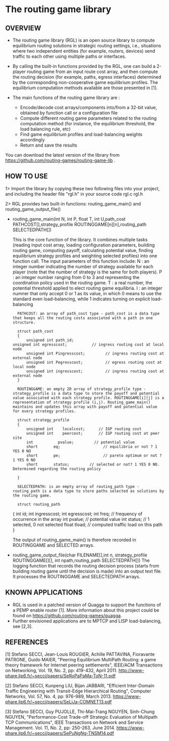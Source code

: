 # The routing game library 

OVERVIEW
--------

* The routing game library (RGL) is an open source library to compute equilibrium routing solutions in strategic routing settings, i.e., situations where two independent entities (for example, routers, devices) send traffic to each other using multiple paths or interfaces.

* By calling the built-in functions provided by the RGL, one can build a 2-player routing game from an input route cost array, and then compute the routing decision (for example, paths, egress interfaces) determined by the corresponding non-cooperative game equilibrium profiles. The equilibrium computation methods available are those presented in [1].

* The main functions of the routing game library are :
	+ Encode/decode cost arrays/components into/from a 32-bit value, obtained by function call or a configuration file
	+ Compute different routing game parameters related to the routing computation method (for instance, the equilibrium threshold, the load balancing rule, etc) 
	+ Find game equilibrium profiles and load-balancing weights accordingly
	+ Return and save the results

You can download the latest version of the library from https://github.com/routing-games/routing-game-lib .


HOW TO USE
----------

1> Import the library by copying these two following files into your project, and including the header file "rgl.h" in your source code
	rgl.c 
	rgl.h 

2> RGL provides two built-in functions: routing_game_main() and routing_game_output_file()

* routing_game_main(int N, int P, float T, int U,path_cost PATHCOST[],strategy_profile ROUTINGGAME[n][n],routing_path SELECTEDPATH[]) 

	This is the core function of the library. It combines multiple tasks (reading input cost array, loading configuration parameters, building routing game, computing payoff, calculating potential value, finding equilibrium strategy profiles and weighting selected profiles) into one function call. 
	The input parameters of this function include: 
		N : an integer number indicating the number of strategy available for each player (note that the number of strategy is the same for both players).
		P : an integer number ranging from 0 to 3 and representing the coordination policy used in the routing game.
		T : a real number, the potential threshold applied to elect routing game equilibria.
		I : an integer numner that only accept 0 or 1 as its value, in which 0 means to use the standard even load-balancing, while 1 indicates turning on explicit load-balancing 

		PATHCOST: an array of path_cost type - path_cost is a data type that keeps all the routing costs associated with a path in one structure. 

		struct path_cost
		{
			unsigned int path_id;
      unsigned int egresscost;           // ingress routing cost at local node  
			unsigned int Pingresscost;         // ingress routing cost at external node 
			unsigned int Pegresscost;          // egress routing cost at local node  
			unsigned int ingresscost;          // ingress routing cost at external node
		}

		ROUTINGGAME: an empty 2D array of strategy_profile type - strategy_profile is a data type to store the payoff and potential value associated with each strategy profile. ROUTINGGAME[i][j] is a representation of strategy profile (i,j). Routing_game_main() maintains and updates this array with payoff and potential value for every strategy profiles.

		struct strategy_profile
		{
			unsigned int 	localcost; 		// IGP routing cost
			unsigned int 	peercost; 		// IGP routing cost at peer site
			int		      pvalue; 	      // potential value
			short       eq;  			      // equilibria or not ? 1 YES 0 NO
			short       pe;  			      // pareto optimum or not ? 1 YES 0 NO
			short       status;         // selected or not? 1 YES 0 NO. Determined regarding the routing policy

		}

		SELECTEDPATH: is an empty array of routing_path type - routing_path is a data type to store paths selected as solutions by the routing game.
		
		struct routing_path
    {
			int     id;
			int     ingresscost;
			int     egresscost;
			int     freq;                     	// frequency of occurrence in the array
			int     pvalue;				              // potential value
			int     status;                  	  // 1 selected, 0 not selected
			float   tload;              		    // computed traffic load on this path
		}

	The output of routing_game_main() is therefore recorded in ROUTINGGAME and SELECTED arrays. 
	
* routing_game_output_file(char FILENAME[],int n, strategy_profile ROUTINGGAME[][], int npath,routing_path SELECTEDPATH[])
	The logging function that records the routing decision process (starts from building routing game until the decision is made) into an output text file. 
	It processes the ROUTINGGAME and SELECTEDPATH arrays.  


KNOWN APPLICATIONS
---------------

* RGL is used in a patched version of Quagga to support the functions of a PEMP enable router [1]. More information about this project could be found on https://github.com/routing-games/quagga. 
* Further envisioned applications are to MPTCP and LISP load-balancing, see [2,3].




REFERENCES
----------

[1] Stefano SECCI, Jean-Louis ROUGIER, Achille PATTAVINA, Fioravante PATRONE, Guido MAIER, "Peering Equilibrium MultiPath Routing: a game theory framework for Internet peering settlements", IEEE/ACM Transactions on Networking, Vol. 19, No. 2, pp: 419-432, April 2011. http://www-phare.lip6.fr/~secci/papers/SeRoPaPaMa-ToN-11.pdf

[2] Stefano SECCI, Kunpeng LIU, Bijan JABBARI, "Efficient Inter-Domain Traffic Engineering with Transit-Edge Hierarchical Routing", Computer Networks, Vol. 57, No. 4, pp: 976-989, March 2013. https://www-phare.lip6.fr/~secci/papers/SeLiJa-COMNET13.pdf

[3] Stefano SECCI, Guy PUJOLLE, Thi-Mai-Trang NGUYEN, Sinh-Chung NGUYEN, "Performance-Cost Trade-off Strategic Evaluation of Multipath TCP Communications", IEEE Transactions on Network and Service Management. Vol. 11, No. 2, pp: 250-263, June 2014. https://www-phare.lip6.fr/~secci/papers/SePuNgNg-TNSM14.pdf

